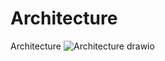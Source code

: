 # Architecture
Architecture
![Architecture drawio](https://github.com/user-attachments/assets/655f805b-b569-4bd0-bb8b-b9897fee0b19)
